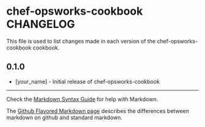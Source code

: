 chef-opsworks-cookbook CHANGELOG
================================

This file is used to list changes made in each version of the chef-opsworks-cookbook cookbook.

0.1.0
-----
- [your_name] - Initial release of chef-opsworks-cookbook

- - -
Check the [Markdown Syntax Guide](http://daringfireball.net/projects/markdown/syntax) for help with Markdown.

The [Github Flavored Markdown page](http://github.github.com/github-flavored-markdown/) describes the differences between markdown on github and standard markdown.
